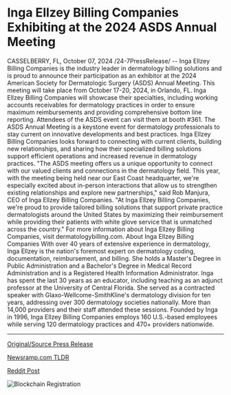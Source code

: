 # Inga Ellzey Billing Companies Exhibiting at the 2024 ASDS Annual Meeting

CASSELBERRY, FL, October 07, 2024 /24-7PressRelease/ -- Inga Ellzey Billing Companies is the industry leader in dermatology billing solutions and is proud to announce their participation as an exhibitor at the 2024 American Society for Dermatologic Surgery (ASDS) Annual Meeting. This meeting will take place from October 17-20, 2024, in Orlando, FL. Inga Ellzey Billing Companies will showcase their specialties, including working accounts receivables for dermatology practices in order to ensure maximum reimbursements and providing comprehensive bottom line reporting. Attendees of the ASDS event can visit them at booth #361.  The ASDS Annual Meeting is a keystone event for dermatology professionals to stay current on innovative developments and best practices. Inga Ellzey Billing Companies looks forward to connecting with current clients, building new relationships, and sharing how their specialized billing solutions support efficient operations and increased revenue in dermatology practices.  "The ASDS meeting offers us a unique opportunity to connect with our valued clients and connections in the dermatology field. This year, with the meeting being held near our East Coast headquarter, we're especially excited about in-person interactions that allow us to strengthen existing relationships and explore new partnerships," said Rob Manjura, CEO of Inga Ellzey Billing Companies.  "At Inga Ellzey Billing Companies, we're proud to provide tailored billing solutions that support private practice dermatologists around the United States by maximizing their reimbursement while providing their patients with white glove service that is unmatched across the country."  For more information about Inga Ellzey Billing Companies, visit dermatologybilling.com.  About Inga Ellzey Billing Companies  With over 40 years of extensive experience in dermatology, Inga Ellzey is the nation's foremost expert on dermatology coding, documentation, reimbursement, and billing. She holds a Master's Degree in Public Administration and a Bachelor's Degree in Medical Record Administration and is a Registered Health Information Administrator.  Inga has spent the last 30 years as an educator, including teaching as an adjunct professor at the University of Central Florida. She served as a contracted speaker with Glaxo-Wellcome-SmithKline's dermatology division for ten years, addressing over 300 dermatology societies nationally. More than 14,000 providers and their staff attended these sessions.  Founded by Inga in 1996, Inga Ellzey Billing Companies employs 160 U.S.-based employees while serving 120 dermatology practices and 470+ providers nationwide. 

---

[Original/Source Press Release](https://www.24-7pressrelease.com/press-release/514893/inga-ellzey-billing-companies-exhibiting-at-the-2024-asds-annual-meeting)
                    

[Newsramp.com TLDR](None) 



[Reddit Post](https://www.reddit.com/r/eventNews/comments/1fy1ugl/inga_ellzey_billing_companies_to_exhibit_at_2024/) 



![Blockchain Registration](https://cdn.newsramp.app/24-7PressRelease/qrcode/2410/7/quipjOXB.webp)